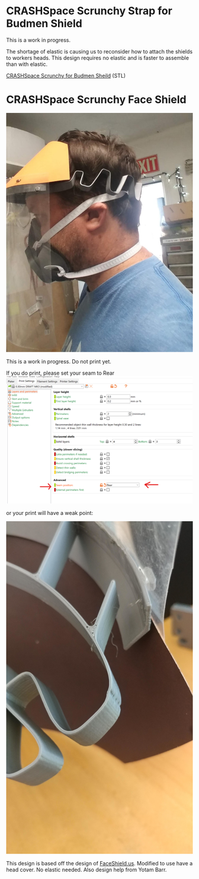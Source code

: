 # CRASHSpace Scrunchy Strap for Budmen Shield
This is a work in progress.

The shortage of elastic is causing us to reconsider how to attach the shields to workers heads. This design requires no elastic and is faster to assemble than with elastic.

[CRASHSpace Scrunchy for Budmen Sheild](https://github.com/CRASHSpace/COVID-19-3dprints/raw/master/Face%20Shield/CRASHSpaceScrunchy/C-Scrunchy-Budmen-v1rc1.STL) (STL)



# CRASHSpace Scrunchy Face Shield
![CRASHSpace Scrunchy Face Shield](https://raw.githubusercontent.com/CRASHSpace/COVID-19-3dprints/master/images/scrunchy-pic.jpg)

This is a work in progress. Do not print yet.


If you do print, please set your seam to Rear
![Rear Seam](https://raw.githubusercontent.com/CRASHSpace/COVID-19-3dprints/master/images/scrunchy_seam.png)

or your print will have a weak point:

![Weak Seam](https://raw.githubusercontent.com/CRASHSpace/COVID-19-3dprints/master/images/scrunchy-seam1.jpg)


This design is based off the design of [FaceShield.us](https://FaceShield.us). Modified to use have a head cover. No elastic needed. Also design help from Yotam Barr.

